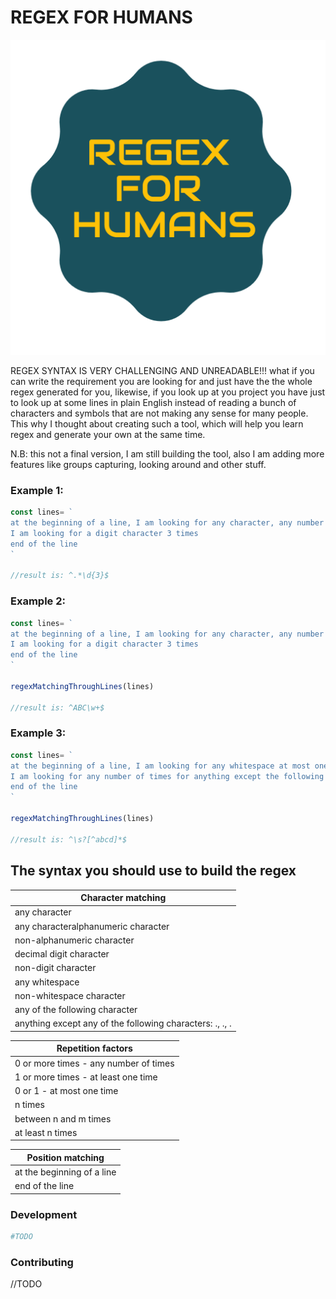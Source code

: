 # REGEX FOR HUMANS

![alt text](https://github.com/OthmaneBlial/Regex-For-Humans/blob/master/Regex-logo.png)

REGEX SYNTAX IS VERY CHALLENGING AND UNREADABLE!!! what if you can write the requirement you are looking for and just have the 
the whole regex generated for you, likewise, if you look up at you project you have just to look up at some lines in plain English instead of reading a bunch of characters and symbols that are not making any sense for many people. This why I thought about creating such a tool, which will help you learn regex and generate your own at the same time.

N.B: this not a final version, I am still building the tool, also I am adding more features like groups capturing, looking around and other stuff. 


### Example 1:

```js
const lines= `
at the beginning of a line, I am looking for any character, any number of times
I am looking for a digit character 3 times
end of the line
`

//result is: ^.*\d{3}$

```


### Example 2:

```js
const lines= `
at the beginning of a line, I am looking for any character, any number of times
I am looking for a digit character 3 times
end of the line
`

regexMatchingThroughLines(lines)

//result is: ^ABC\w+$

```

### Example 3:

```js
const lines= `
at the beginning of a line, I am looking for any whitespace at most one time
I am looking for any number of times for anything except the following characters: a, b, c, d 
end of the line
`

regexMatchingThroughLines(lines)

//result is: ^\s?[^abcd]*$

```

## The syntax you should use to build the regex


Character matching | 
---------- | 
any character | 
any characteralphanumeric character | 
non-alphanumeric character | 
decimal digit character | 
non-digit character | 
any whitespace | 
non-whitespace character | 
any of the following character | 
anything except any of the following characters: ., ., . | 

Repetition factors |
---------- | 
0 or more times - any number of times |
1 or more times - at least one time |
0 or 1 - at most one time |
n times |
between n and m times |
at least n times |

Position matching |
---------- | 
at the beginning of a line |
end of the line |



### Development

```bash
#TODO
```

### Contributing

//TODO
